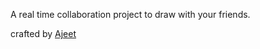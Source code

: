 A real time collaboration project to draw with your friends. 

crafted by [Ajeet](https://x.com/ajeetonx)
